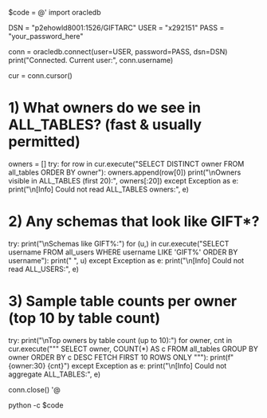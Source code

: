 $code = @'
import oracledb

DSN = "p2ehowld8001:1526/GIFTARC"
USER = "x292151"
PASS = "your_password_here"

conn = oracledb.connect(user=USER, password=PASS, dsn=DSN)
print("Connected. Current user:", conn.username)

cur = conn.cursor()

# 1) What owners do we see in ALL_TABLES? (fast & usually permitted)
owners = []
try:
    for row in cur.execute("SELECT DISTINCT owner FROM all_tables ORDER BY owner"):
        owners.append(row[0])
    print("\nOwners visible in ALL_TABLES (first 20):", owners[:20])
except Exception as e:
    print("\n[Info] Could not read ALL_TABLES owners:", e)

# 2) Any schemas that look like GIFT*?
try:
    print("\nSchemas like GIFT%:")
    for (u,) in cur.execute("SELECT username FROM all_users WHERE username LIKE 'GIFT%' ORDER BY username"):
        print("  ", u)
except Exception as e:
    print("\n[Info] Could not read ALL_USERS:", e)

# 3) Sample table counts per owner (top 10 by table count)
try:
    print("\nTop owners by table count (up to 10):")
    for owner, cnt in cur.execute("""
        SELECT owner, COUNT(*) AS c
        FROM all_tables
        GROUP BY owner
        ORDER BY c DESC FETCH FIRST 10 ROWS ONLY
    """):
        print(f"  {owner:30} {cnt}")
except Exception as e:
    print("\n[Info] Could not aggregate ALL_TABLES:", e)

conn.close()
'@

python -c $code